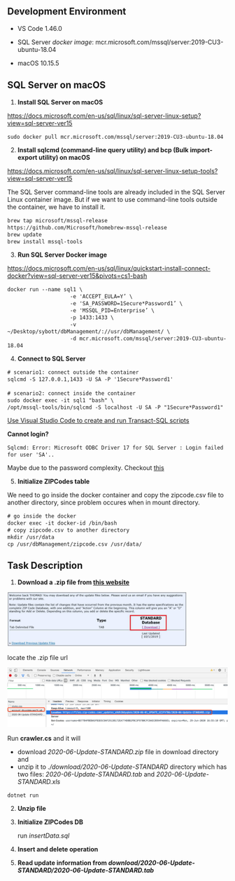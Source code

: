 ## Development Environment

- VS Code 1.46.0
- SQL Server   *docker image*: mcr.microsoft.com/mssql/server:2019-CU3-ubuntu-18.04

- macOS 10.15.5



## SQL Server on macOS

1. **Install SQL Server on macOS**

https://docs.microsoft.com/en-us/sql/linux/sql-server-linux-setup?view=sql-server-ver15

```
sudo docker pull mcr.microsoft.com/mssql/server:2019-CU3-ubuntu-18.04
```

2. **Install sqlcmd (command-line query utility) and bcp (Bulk import-export utility) on macOS**

https://docs.microsoft.com/en-us/sql/linux/sql-server-linux-setup-tools?view=sql-server-ver15

The SQL Server command-line tools are already included in the SQL Server Linux container image. But if we want to use command-line tools outside the container, we have to install it.

```
brew tap microsoft/mssql-release https://github.com/Microsoft/homebrew-mssql-release 
brew update 
brew install mssql-tools
```

3. **Run SQL Server Docker image**

https://docs.microsoft.com/en-us/sql/linux/quickstart-install-connect-docker?view=sql-server-ver15&pivots=cs1-bash

```
docker run --name sql1 \
                    -e 'ACCEPT_EULA=Y’ \
                    -e 'SA_PASSWORD=1Secure*Password1’ \
                    -e 'MSSQL_PID=Enterprise’ \
                    -p 1433:1433 \
                    -v ~/Desktop/sybott/dbManagement/://usr/dbManagement/ \
                    -d mcr.microsoft.com/mssql/server:2019-CU3-ubuntu-18.04
```

4. **Connect to SQL Server**

```
# scenario1: connect outside the container 
sqlcmd -S 127.0.0.1,1433 -U SA -P '1Secure*Password1'

# scenario2: connect inside the container
sudo docker exec -it sql1 "bash" \
/opt/mssql-tools/bin/sqlcmd -S localhost -U SA -P "1Secure*Password1"
```

[Use Visual Studio Code to create and run Transact-SQL scripts](https://docs.microsoft.com/en-us/sql/visual-studio-code/sql-server-develop-use-vscode?view=sql-server-ver15)

**Cannot login?**

	Sqlcmd: Error: Microsoft ODBC Driver 17 for SQL Server : Login failed for user 'SA'..
Maybe due to the password complexity. Checkout [this](https://github.com/microsoft/mssql-docker/issues/315#issuecomment-392957615)

5. **Initialize ZIPCodes table**

We need to go inside the docker container and copy the zipcode.csv file to another directory, since problem occures when in mount directory.

```
# go inside the docker
docker exec -it docker-id /bin/bash
# copy zipcode.csv to another directory
mkdir /usr/data
cp /usr/dbManagement/zipcode.csv /usr/data/
```



## Task Description

1. **Download a .zip file from  [this website](https://www.zip-codes.com/account_dbupdate.asp)**


<img src="https://github.com/Mercy811/ZipCodeDatabaseUpdate/blob/master/img/image-20200630001705593.png" alt="image-20200630001705593" style="zoom:40%;" />



locate the .zip file url

<img src="https://github.com/Mercy811/ZipCodeDatabaseUpdate/blob/master/img/image-20200630005054885.png" alt="image-20200630005054885" style="zoom:50%;" />

Run **crawler.cs** and it will 

- download *2020-06-Update-STANDARD.zip* file in download directory and
- unzip it to *./download/2020-06-Update-STANDARD* directory which has two files: *2020-06-Update-STANDARD.tab* and *2020-06-Update-STANDARD.xls*

```
dotnet run
```

2. **Unzip file**

3. **Initialize ZIPCodes DB**

   run *insertData.sql* 

4. **Insert and delete operation**

5. **Read update information from *download/2020-06-Update-STANDARD/2020-06-Update-STANDARD.tab***

